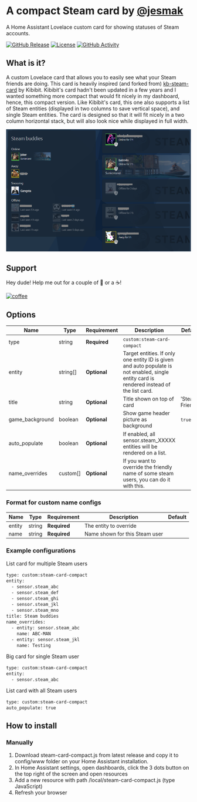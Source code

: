 # A compact Steam card by [@jesmak](https://www.github.com/jesmak)

A Home Assistant Lovelace custom card for showing statuses of Steam accounts.

[![GitHub Release][releases-shield]][releases]
[![License][license-shield]](LICENSE.md)
[![GitHub Activity][commits-shield]][commits]

## What is it?

A custom Lovelace card that allows you to easily see what your Steam friends are doing. This card is heavily inspired (and forked from) [kb-steam-card](https://github.com/Kibibit/kb-steam-card) by Kibibit. Kibibit's card hadn't been updated in a few years and I wanted something more compact that would fit nicely in my dashboard, hence, this compact version. Like Kibibit's card, this one also supports a list of Steam entities (displayed in two columns to save vertical space), and single Steam entities. The card is designed so that it will fit nicely in a two column horizontal stack, but will also look nice while displayed in full width.

![image](steam_card.png)

## Support

Hey dude! Help me out for a couple of :beers: or a :coffee:!

[![coffee](https://www.buymeacoffee.com/assets/img/custom_images/black_img.png)](https://www.buymeacoffee.com/jesmak)

## Options

| Name                       | Type     | Requirement  | Description                                             | Default             |
| -------------------------- | -------- | ------------ | ------------------------------------------------------- | ------------------- |
| type                       | string   | **Required** | `custom:steam-card-compact`                             |                     |
| entity                     | string[] | **Optional** | Target entities. If only one entity ID is given and auto populate is not enabled, single entity card is rendered instead of the list card. |                     |
| title                      | string   | **Optional** | Title shown on top of card                              | 'Steam Friends'     |
| game_background            | boolean  | **Optional** | Show game header picture as background                  | `true`              |
| auto_populate              | boolean  | **Optional** | If enabled, all sensor.steam_XXXXX entities will be rendered on a list. |               |
| name_overrides             | custom[] | **Optional** | If you want to override the friendly name of some steam users, you can do it with this. |               |

### Format for custom name configs

| Name                     | Type     | Requirement  | Description                                        | Default             |
| ------------------------ | -------- | ------------ | ---------------------------------------------------| ------------------- |
| entity                   | string   | **Required** | The entity to override                             |                     |
| name                     | string   | **Required** | Name shown for this Steam user                     |                     |

### Example configurations


List card for multiple Steam users
```
type: custom:steam-card-compact
entity:
  - sensor.steam_abc
  - sensor.steam_def
  - sensor.steam_ghi
  - sensor.steam_jkl
  - sensor.steam_mno
title: Steam buddies
name_overrides:
  - entity: sensor.steam_abc
    name: ABC-MAN
  - entity: sensor.steam_jkl
    name: Testing
```

Big card for single Steam user
```
type: custom:steam-card-compact
entity:
  - sensor.steam_abc
```

List card with all Steam users
```
type: custom:steam-card-compact
auto_populate: true
```

## How to install

### Manually

1. Download steam-card-compact.js from latest release and copy it to config/www folder on your Home Assistant installation.
2. In Home Assistant settings, open dashboards, click the 3 dots button on the top right of the screen and open resources
3. Add a new resource with path /local/steam-card-compact.js (type JavaScript)
4. Refresh your browser

[commits-shield]: https://img.shields.io/github/commit-activity/y/jesmak/steam-card-compact.svg?style=for-the-badge
[commits]: https://github.com/jesmak/steam-card-compact/commits/main
[license-shield]: https://img.shields.io/github/license/jesmak/steam-card-compact.svg?style=for-the-badge
[releases-shield]: https://img.shields.io/github/release/jesmak/steam-card-compact.svg?style=for-the-badge
[releases]: https://github.com/jesmak/steam-card-compact/releases
